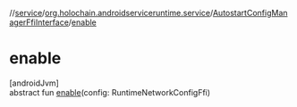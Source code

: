 //[service](../../../index.md)/[org.holochain.androidserviceruntime.service](../index.md)/[AutostartConfigManagerFfiInterface](index.md)/[enable](enable.md)

# enable

[androidJvm]\
abstract fun [enable](enable.md)(config: RuntimeNetworkConfigFfi)